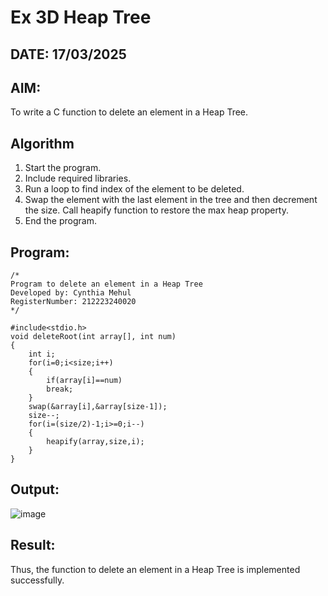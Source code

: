 # Ex 3D Heap Tree
## DATE: 17/03/2025
## AIM:
To write a C function to delete an element in a Heap Tree.

## Algorithm
1. Start the program.
2. Include required libraries.
3. Run a loop to find index of the element to be deleted.
4. Swap the element with the last element in the tree and then decrement the size. Call heapify function to restore the max heap property.
5. End the program.

## Program:
```
/*
Program to delete an element in a Heap Tree
Developed by: Cynthia Mehul
RegisterNumber: 212223240020
*/

#include<stdio.h>
void deleteRoot(int array[], int num)
{
    int i;
    for(i=0;i<size;i++)
    {
        if(array[i]==num)
        break;
    }
    swap(&array[i],&array[size-1]);
    size--;
    for(i=(size/2)-1;i>=0;i--)
    {
        heapify(array,size,i);
    }
}
```

## Output:

![image](https://github.com/user-attachments/assets/639f10ca-7349-4183-b5ee-905af0691515)

## Result:
Thus, the function to delete an element in a Heap Tree is implemented successfully.
